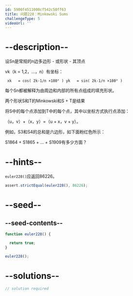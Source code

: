 ```yaml
---
id: 5900f4511000cf542c50ff63
title: 问题228：Minkowski Sums
challengeType: 5
videoUrl: ''
---
```


# --description--

设Sn是常规的n边多边形 - 或形状 - 其顶点

vk（k = 1,2，...，n）有坐标：

```
 xk   = cos( 2k-1/n ×180° ) yk   = sin( 2k-1/n ×180° ) 
```

每个Sn都被解释为由周边和内部的所有点组成的填充形状。

两个形状S和T的Minkowski和S + T是结果

将S中的每个点添加到T中的每个点，其中以坐标方式执行点添加：

（u，v）+（x，y）=（u + x，v + y）。

例如，S3和S4的总和是六边形，如下面粉红色所示：

S1864 + S1865 + ... + S1909有多少方面？

# --hints--

`euler228()`应返回86226。

```js
assert.strictEqual(euler228(), 86226);
```

# --seed--

## --seed-contents--

```js
function euler228() {

  return true;
}

euler228();
```

# --solutions--

```js
// solution required
```
